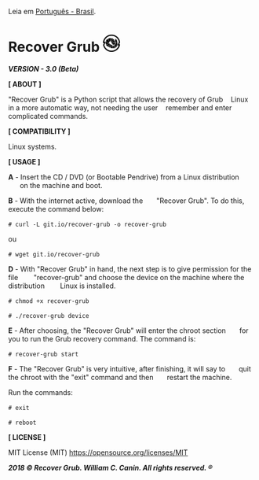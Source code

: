 Leia em [Português - Brasil](https://github.com/williamcanin/recover-grub/blob/master/README-PtBr.md).


# Recover Grub <img src="https://raw.githubusercontent.com/williamcanin/recover-grub/master/logotype/recover-grub-icon.png" alt="Recover Grub Logotype" width="7%" height="7%"/>

***VERSION - 3.0 (Beta)***



**[ ABOUT ]**

  "Recover Grub" is a Python script that allows the recovery of Grub
   Linux in a more automatic way, not needing the user
   remember and enter complicated commands.


**[ COMPATIBILITY ]**

  Linux systems.

**[ USAGE ]**

  **A** - Insert the CD / DVD (or Bootable Pendrive) from a Linux distribution
      on the machine and boot.

  **B** - With the internet active, download the
      "Recover Grub". To do this, execute the command below:

  ~~~shell
  # curl -L git.io/recover-grub -o recover-grub
  ~~~

  ou

  ~~~shell
  # wget git.io/recover-grub
  ~~~

  **D** -  With "Recover Grub" in hand, the next step is to give permission for the file
       "recover-grub" and choose the device on the machine where the distribution
       Linux is installed.

  ~~~shell
  # chmod +x recover-grub
  ~~~
  ~~~shell
  # ./recover-grub device
  ~~~

  **E** - After choosing, the "Recover Grub" will enter the chroot section
      for you to run the Grub recovery command. The command is:

  ~~~shell
  # recover-grub start
  ~~~

  **F** - The "Recover Grub" is very intuitive, after finishing, it will say to
      quit the chroot with the "exit" command and then
      restart the machine.

  Run the commands:

  ~~~shell
  # exit
  ~~~
  ~~~shell
  # reboot
  ~~~

**[ LICENSE ]**

  MIT License (MIT)
  https://opensource.org/licenses/MIT


 ***2018 © Recover Grub. William C. Canin. All rights reserved. ®***
